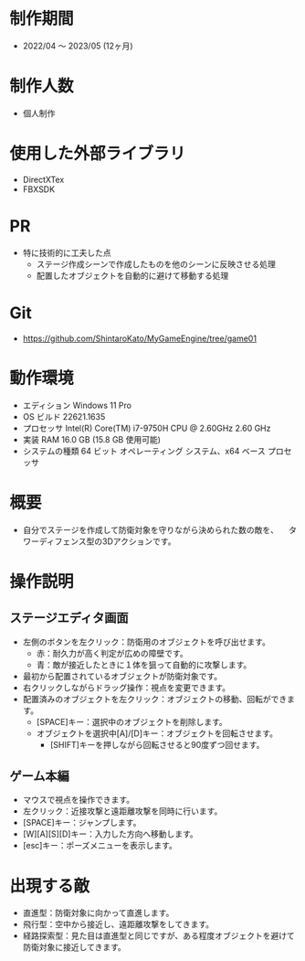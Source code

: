 # 制作期間
- 2022/04 ～ 2023/05 (12ヶ月)
# 制作人数
- 個人制作
# 使用した外部ライブラリ
- DirectXTex
- FBXSDK
# PR
- 特に技術的に工夫した点
    - ステージ作成シーンで作成したものを他のシーンに反映させる処理
    - 配置したオブジェクトを自動的に避けて移動する処理
# Git
- https://github.com/ShintaroKato/MyGameEngine/tree/game01
# 動作環境
- エディション	    Windows 11 Pro
- OS ビルド	       22621.1635
- プロセッサ	    Intel(R) Core(TM) i7-9750H CPU @ 2.60GHz   2.60 GHz
- 実装 RAM	       16.0 GB (15.8 GB 使用可能)
- システムの種類	64 ビット オペレーティング システム、x64 ベース プロセッサ
# 概要
- 自分でステージを作成して防衛対象を守りながら決められた数の敵を、
　タワーディフェンス型の3Dアクションです。
# 操作説明
## ステージエディタ画面
- 左側のボタンを左クリック：防衛用のオブジェクトを呼び出せます。
    - 赤：耐久力が高く判定が広めの障壁です。
    - 青：敵が接近したときに１体を狙って自動的に攻撃します。
- 最初から配置されているオブジェクトが防衛対象です。
- 右クリックしながらドラッグ操作：視点を変更できます。
- 配置済みのオブジェクトを左クリック：オブジェクトの移動、回転ができます。
    - [SPACE]キー：選択中のオブジェクトを削除します。
    - オブジェクトを選択中[A]/[D]キー：オブジェクトを回転させます。
        - [SHIFT]キーを押しながら回転させると90度ずつ回せます。
## ゲーム本編
- マウスで視点を操作できます。
- 左クリック：近接攻撃と遠距離攻撃を同時に行います。
- [SPACE]キー：ジャンプします。
- [W][A][S][D]キー：入力した方向へ移動します。
- [esc]キー：ポーズメニューを表示します。
# 出現する敵
- 直進型：防衛対象に向かって直進します。
- 飛行型：空中から接近し、遠距離攻撃をしてきます。
- 経路探索型：見た目は直進型と同じですが、ある程度オブジェクトを避けて防衛対象に接近してきます。